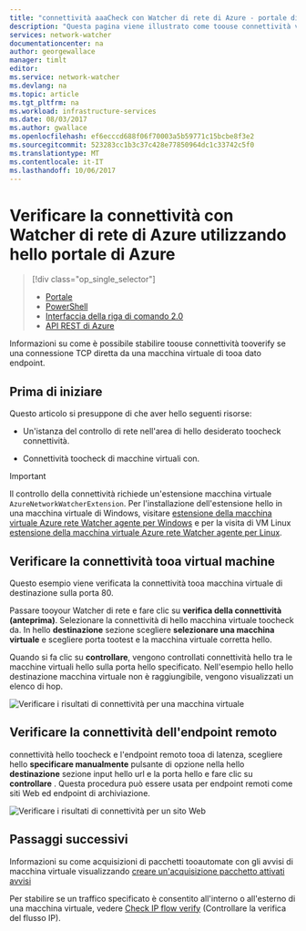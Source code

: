 ```yaml
---
title: "connettività aaaCheck con Watcher di rete di Azure - portale di Azure | Documenti Microsoft"
description: "Questa pagina viene illustrato come toouse connettività verificare con il Watcher di rete utilizzando hello portale di Azure"
services: network-watcher
documentationcenter: na
author: georgewallace
manager: timlt
editor: 
ms.service: network-watcher
ms.devlang: na
ms.topic: article
ms.tgt_pltfrm: na
ms.workload: infrastructure-services
ms.date: 08/03/2017
ms.author: gwallace
ms.openlocfilehash: ef6ecccd688f06f70003a5b59771c15bcbe8f3e2
ms.sourcegitcommit: 523283cc1b3c37c428e77850964dc1c33742c5f0
ms.translationtype: MT
ms.contentlocale: it-IT
ms.lasthandoff: 10/06/2017
---
```

# <a name="check-connectivity-with-azure-network-watcher-using-hello-azure-portal"></a>Verificare la connettività con Watcher di rete di Azure utilizzando hello portale di Azure

> [!div class="op_single_selector"]
> - [Portale](network-watcher-connectivity-portal.md)
> - [PowerShell](network-watcher-connectivity-powershell.md)
> - [Interfaccia della riga di comando 2.0](network-watcher-connectivity-cli.md)
> - [API REST di Azure](network-watcher-connectivity-rest.md)

Informazioni su come è possibile stabilire toouse connettività tooverify se una connessione TCP diretta da una macchina virtuale di tooa dato endpoint.

## <a name="before-you-begin"></a>Prima di iniziare

Questo articolo si presuppone di che aver hello seguenti risorse:

* Un'istanza del controllo di rete nell'area di hello desiderato toocheck connettività.

* Connettività toocheck di macchine virtuali con.

> [!IMPORTANT]
> Il controllo della connettività richiede un'estensione macchina virtuale `AzureNetworkWatcherExtension`. Per l'installazione dell'estensione hello in una macchina virtuale di Windows, visitare [estensione della macchina virtuale Azure rete Watcher agente per Windows](../virtual-machines/windows/extensions-nwa.md) e per la visita di VM Linux [estensione della macchina virtuale Azure rete Watcher agente per Linux](../virtual-machines/linux/extensions-nwa.md).

## <a name="check-connectivity-tooa-virtual-machine"></a>Verificare la connettività tooa virtual machine

Questo esempio viene verificata la connettività tooa macchina virtuale di destinazione sulla porta 80.

Passare tooyour Watcher di rete e fare clic su **verifica della connettività (anteprima)**. Selezionare la connettività di hello macchina virtuale toocheck da. In hello **destinazione** sezione scegliere **selezionare una macchina virtuale** e scegliere porta tootest e la macchina virtuale corretta hello.

Quando si fa clic su **controllare**, vengono controllati connettività hello tra le macchine virtuali hello sulla porta hello specificato. Nell'esempio hello hello destinazione macchina virtuale non è raggiungibile, vengono visualizzati un elenco di hop.

![Verificare i risultati di connettività per una macchina virtuale][1]

## <a name="check-remote-endpoint-connectivity"></a>Verificare la connettività dell'endpoint remoto

connettività hello toocheck e l'endpoint remoto tooa di latenza, scegliere hello **specificare manualmente** pulsante di opzione nella hello **destinazione** sezione input hello url e la porta hello e fare clic su **controllare** .  Questa procedura può essere usata per endpoint remoti come siti Web ed endpoint di archiviazione.

![Verificare i risultati di connettività per un sito Web][2]

## <a name="next-steps"></a>Passaggi successivi

Informazioni su come acquisizioni di pacchetti tooautomate con gli avvisi di macchina virtuale visualizzando [creare un'acquisizione pacchetto attivati avvisi](network-watcher-alert-triggered-packet-capture.md)

Per stabilire se un traffico specificato è consentito all'interno o all'esterno di una macchina virtuale, vedere [Check IP flow verify](network-watcher-check-ip-flow-verify-portal.md) (Controllare la verifica del flusso IP).

[1]: ./media/network-watcher-connectivity-portal/figure1.png
[2]: ./media/network-watcher-connectivity-portal/figure2.png
